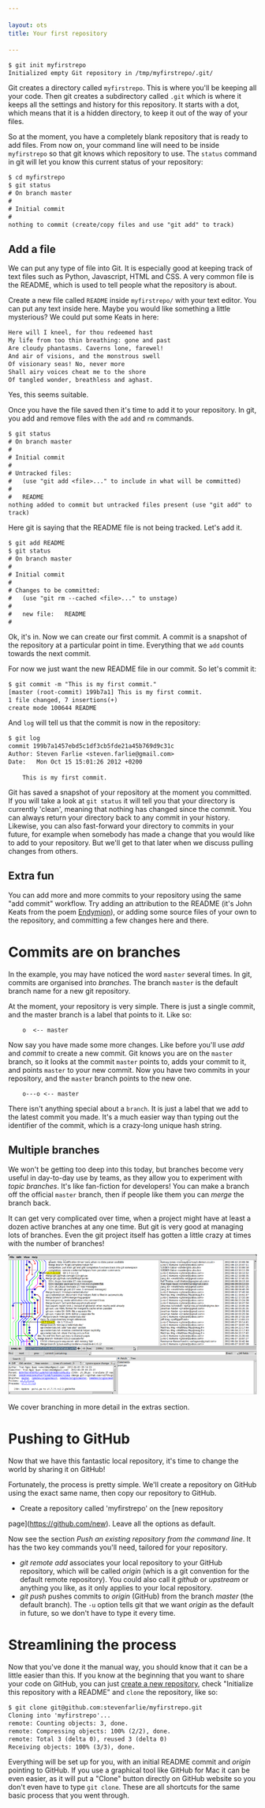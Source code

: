 ```yaml
---

layout: ots
title: Your first repository

---
```


	$ git init myfirstrepo
	Initialized empty Git repository in /tmp/myfirstrepo/.git/

Git creates a directory called `myfirstrepo`. This is where you'll be keeping all
your code. Then git creates a subdirectory called `.git` which is where it keeps
all the settings and history for this repository. It starts with a dot, which means
that it is a hidden directory, to keep it out of the way of your files.

So at the moment, you have a completely blank repository that is ready to add
files. From now on, your command line will need to be inside `myfirstrepo` so
that git knows which repository to use. The `status` command in git will let you
know this current status of your repository:

	$ cd myfirstrepo
	$ git status
	# On branch master
	#
	# Initial commit
	#
	nothing to commit (create/copy files and use "git add" to track)

## Add a file

We can put any type of file into Git. It is especially good at keeping track of
text files such as Python, Javascript, HTML and CSS. A very common file is the
README, which is used to tell people what the repository is about.

Create a new file called `README` inside `myfirstrepo/` with your text editor.
You can put any text inside here. Maybe you would like something a little
mysterious? We could put some Keats in here:

    Here will I kneel, for thou redeemed hast
    My life from too thin breathing: gone and past
    Are cloudy phantasms. Caverns lone, farewel!
    And air of visions, and the monstrous swell
    Of visionary seas! No, never more
    Shall airy voices cheat me to the shore
    Of tangled wonder, breathless and aghast.

Yes, this seems suitable.

Once you have the file saved then it's time to add it to your repository. In
git, you add and remove files with the `add` and `rm` commands.

	$ git status
	# On branch master
	#
	# Initial commit
	#
	# Untracked files:
	#   (use "git add <file>..." to include in what will be committed)
	#
	#	README
	nothing added to commit but untracked files present (use "git add" to track)

Here git is saying that the README file is not being tracked. Let's add it.

	$ git add README
	$ git status
	# On branch master
	#
	# Initial commit
	#
	# Changes to be committed:
	#   (use "git rm --cached <file>..." to unstage)
	#
	#	new file:   README
	#

Ok, it's in. Now we can create our first commit. A commit is a snapshot of the
repository at a particular point in time. Everything that we `add` counts
towards the next commit.

For now we just want the new README file in our commit. So let's commit it:

	$ git commit -m "This is my first commit."
	[master (root-commit) 199b7a1] This is my first commit.
	1 file changed, 7 insertions(+)
	create mode 100644 README

And `log` will tell us that the commit is now in the repository:

	$ git log
	commit 199b7a1457ebd5c1df3cb5fde21a45b769d9c31c
	Author: Steven Farlie <steven.farlie@gmail.com>
	Date:   Mon Oct 15 15:01:26 2012 +0200

	    This is my first commit.

Git has saved a snapshot of your repository at the moment you committed. If you
will take a look at `git status` it will tell you that your directory is
currently 'clean', meaning that nothing has changed since the commit. You can
always return your directory back to any commit in your history. Likewise, you
can also fast-forward your directory to commits in your future, for example when
somebody has made a change that you would like to add to your repository. But
we'll get to that later when we discuss pulling changes from others.

## Extra fun

You can add more and more commits to your repository using the same "add commit"
workflow. Try adding an attribution to the README (it's John Keats from the poem
[Endymion](http://www.gutenberg.org/ebooks/24280)), or adding some source files
of your own to the repository, and committing a few changes here and there.

# Commits are on branches

In the example, you may have noticed the word `master` several
times. In git, commits are organised into _branches_. The branch
`master` is the default branch name for a new git repository.

At the moment, your repository is very simple. There is just a single
commit, and the master branch is a label that points to it. Like so:

        o  <-- master

Now say you have made some more changes. Like before you'll use _add_
and _commit_ to create a new commit. Git knows you are on the `master`
branch, so it looks at the commit `master` points to, adds your commit
to it, and points `master` to your new commit. Now you have two
commits in your repository, and the `master` branch points to the
new one.

        o---o <-- master

There isn't anything special about a `branch`. It is just a label that
we add to the latest commit you made. It's a much easier way than
typing out the identifier of the commit, which is a crazy-long unique
hash string.

## Multiple branches

We won't be getting too deep into this today, but branches become very
useful in day-to-day use by teams, as they allow you to experiment
with _topic branches_. It's like fan-fiction for developers! You can
make a branch off the official `master` branch, then if people like
them you can _merge_ the branch back.

It can get very complicated over time, when a project might have at
least a dozen active branches at any one time. But git is very good at
managing lots of branches. Even the git project itself has gotten a
little crazy at times with the number of branches!

![git project branches](images/git-branches.png)

We cover branching in more detail in the extras section. 

# Pushing to GitHub

Now that we have this fantastic local repository, it's time to change the world
by sharing it on GitHub!

Fortunately, the process is pretty simple. We'll create a repository on GitHub
using the exact same name, then copy our repository to GitHub.

* Create a repository called 'myfirstrepo' on the [new repository

page](https://github.com/new). Leave all the options as default.

Now see the section *Push an existing repository from the command line*. It
has the two key commands you'll need, tailored for your repository.

* *git remote add* associates your local repository to your GitHub repository,
  which will be called _origin_ (which is a git convention for the default
  remote repository). You could also call it _github_ or _upstream_ or anything
  you like, as it only applies to your local repository.
* *git push* pushes commits to _origin_ (GitHub) from the branch _master_ (the
  default branch). The `-u` option tells git that we want _origin_ as the
  default in future, so we don't have to type it every time.

# Streamlining the process

Now that you've done it the manual way, you should know that it can be a little
easier than this. If you know at the beginning that you want to share your code
on GitHub, you can just [create a new repository](https://github.com/new), check
"Initialize this repository with a README" and `clone` the repository, like so:

	$ git clone git@github.com:stevenfarlie/myfirstrepo.git
	Cloning into 'myfirstrepo'...
	remote: Counting objects: 3, done.
	remote: Compressing objects: 100% (2/2), done.
	remote: Total 3 (delta 0), reused 3 (delta 0)
	Receiving objects: 100% (3/3), done.

Everything will be set up for you, with an initial README commit and _origin_
pointing to GitHub. If you use a graphical tool like GitHub for Mac it can be
even easier, as it will put a "Clone" button directly on GitHub website so you
don't even have to type `git clone`. These are all shortcuts for the same basic
process that you went through.
